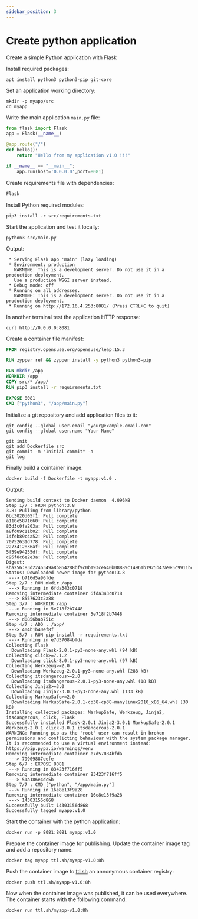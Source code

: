 ```yaml
---
sidebar_position: 3
---
```


# Create python application

Create a simple Python application with Flask


Install required packages:

```shell
apt install python3 python3-pip git-core
```

Set an application working directory:

```shell
mkdir -p myapp/src
cd myapp
```

Write the main application `main.py` file:

```python title="src/main.py"
from flask import Flask
app = Flask(__name__)

@app.route("/")
def hello():
    return "Hello from my application v1.0 !!!"

if __name__ == "__main__":
    app.run(host='0.0.0.0',port=8081)
```

Create requirements file with dependencies:

```txt title="src/requirements.txt"
Flask
```

Install Python required modules:

```shell
pip3 install -r src/requirements.txt
```

Start the application and test it locally:

```shell
python3 src/main.py
```

Output:

```shell
 * Serving Flask app 'main' (lazy loading)
 * Environment: production
   WARNING: This is a development server. Do not use it in a production deployment.
   Use a production WSGI server instead.
 * Debug mode: off
 * Running on all addresses.
   WARNING: This is a development server. Do not use it in a production deployment.
 * Running on http://172.16.4.253:8081/ (Press CTRL+C to quit)
```

In another terminal test the application HTTP response:

```shell
curl http://0.0.0.0:8081
```

Create a container file manifest:

```Dockerfile title="./Dockerfile"
FROM registry.opensuse.org/opensuse/leap:15.3

RUN zypper ref && zypper install -y python3 python3-pip

RUN mkdir /app
WORKDIR /app
COPY src/* /app/
RUN pip3 install -r requirements.txt

EXPOSE 8081
CMD ["python3", "/app/main.py"]
```

Initialize a git repository and add application files to it:

```shell
git config --global user.email "your@example-email.com"
git config --global user.name "Your Name"

git init
git add Dockerfile src
git commit -m "Initial commit" -a
git log
```

Finally build a cointainer image:

```shell
docker build -f Dockerfile -t myapp:v1.0 .
```

Output:

```shell
Sending build context to Docker daemon  4.096kB
Step 1/7 : FROM python:3.8
3.8: Pulling from library/python
0bc3020d05f1: Pull complete 
a110e5871660: Pull complete 
83d3c0fa203a: Pull complete 
a8fd09c11b02: Pull complete 
14feb89c4a52: Pull complete 
70752631d778: Pull complete 
2273412836af: Pull complete 
5f59e94255df: Pull complete 
c95f8c6e2e3a: Pull complete 
Digest: sha256:83d2246349a8b864288bf9c0b193ce640b08889c14961b1925b47a9e5c9911b4
Status: Downloaded newer image for python:3.8
 ---> b716d5a96fde
Step 2/7 : RUN mkdir /app
 ---> Running in 6fda343c0718
Removing intermediate container 6fda343c0718
 ---> 8557623c2a88
Step 3/7 : WORKDIR /app
 ---> Running in 5e718f2b7448
Removing intermediate container 5e718f2b7448
 ---> d0856bab751c
Step 4/7 : ADD . /app/
 ---> 404b1b40ef8f
Step 5/7 : RUN pip install -r requirements.txt
 ---> Running in e7d57084bfda
Collecting Flask
  Downloading Flask-2.0.1-py3-none-any.whl (94 kB)
Collecting click>=7.1.2
  Downloading click-8.0.1-py3-none-any.whl (97 kB)
Collecting Werkzeug>=2.0
  Downloading Werkzeug-2.0.1-py3-none-any.whl (288 kB)
Collecting itsdangerous>=2.0
  Downloading itsdangerous-2.0.1-py3-none-any.whl (18 kB)
Collecting Jinja2>=3.0
  Downloading Jinja2-3.0.1-py3-none-any.whl (133 kB)
Collecting MarkupSafe>=2.0
  Downloading MarkupSafe-2.0.1-cp38-cp38-manylinux2010_x86_64.whl (30 kB)
Installing collected packages: MarkupSafe, Werkzeug, Jinja2, itsdangerous, click, Flask
Successfully installed Flask-2.0.1 Jinja2-3.0.1 MarkupSafe-2.0.1 Werkzeug-2.0.1 click-8.0.1 itsdangerous-2.0.1
WARNING: Running pip as the 'root' user can result in broken permissions and conflicting behaviour with the system package manager. It is recommended to use a virtual environment instead: https://pip.pypa.io/warnings/venv
Removing intermediate container e7d57084bfda
 ---> 79909887eefe
Step 6/7 : EXPOSE 8081
 ---> Running in 83423f716ff5
Removing intermediate container 83423f716ff5
 ---> 51a186e4dc5b
Step 7/7 : CMD ["python", "/app/main.py"]
 ---> Running in 16e8e13f9a28
Removing intermediate container 16e8e13f9a28
 ---> 14303156d868
Successfully built 14303156d868
Successfully tagged myapp:v1.0
```

Start the container with the python application:

```shell
docker run -p 8081:8081 myapp:v1.0
```

Prepare the container image for publishing. Update the container image tag and add a repository name:

```shell
docker tag myapp ttl.sh/myapp-v1.0:8h
```

Push the container image to [ttl.sh](https://ttl.sh) an annonymous container registry:

```shell
docker push ttl.sh/myapp-v1.0:8h
```

Now when the container image was published, it can be used everywhere. The container starts with the following command:

```shell
docker run ttl.sh/myapp-v1.0:8h
```